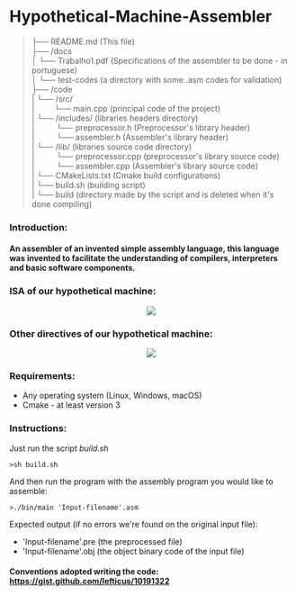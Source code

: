# Hypothetical-Machine-Assembler
>├── README.md (This file)  
├── /docs  
│ └── Trabalho1.pdf (Specifications of the assembler to be done - in portuguese)   
│ └── test-codes (a directory with some .asm codes for validation)  
├── /code  
| └── /src/  
|&nbsp;&nbsp;&nbsp;&nbsp;&nbsp;&nbsp;&nbsp;&nbsp;&nbsp;└── main.cpp (principal code of the project)  
| └── /includes/ (libraries headers directory)  
|&nbsp;&nbsp;&nbsp;&nbsp;&nbsp;&nbsp;&nbsp;&nbsp;&nbsp;     └── preprocessor.h (Preprocessor's library header)  
|&nbsp;&nbsp;&nbsp;&nbsp;&nbsp;&nbsp;&nbsp;&nbsp;&nbsp;     └── assembler.h (Assembler's library header)  
| └── /lib/ (libraries source code directory)    
|&nbsp;&nbsp;&nbsp;&nbsp;&nbsp;&nbsp;&nbsp;&nbsp;&nbsp;     └── preprocessor.cpp (preprocessor's library source code)  
|&nbsp;&nbsp;&nbsp;&nbsp;&nbsp;&nbsp;&nbsp;&nbsp;&nbsp;     └── assembler.cpp (Assembler's library source code)  
| └── CMakeLists.txt (Cmake build configurations)    
| └── build.sh (building script)  
| └── build (directory made by the script and is deleted when it's done compiling)      

### __Introduction__:  
#### An assembler of an invented simple assembly language, this language was invented to facilitate the understanding of compilers, interpreters and basic software components.  

### ISA of our hypothetical machine:  
<p align="center">
  <img  src="https://github.com/abdullah-zaiter/Hypothetical-Machine-Assembler/tree/master/docs/SB-repo-instructions.png">
</p>

### Other directives of our hypothetical machine:  
<p align="center">
  <img  src="https://github.com/abdullah-zaiter/Hypothetical-Machine-Assembler/tree/master/docs/Directives-Rep_SB.png">
</p>

### __Requirements__:  
* Any operating system (Linux, Windows, macOS)
* Cmake  - at least version 3

### __Instructions__:
Just run the script _build.sh_
```
>sh build.sh
```
And then run the program with the assembly program you would like to assemble:
```
>./bin/main 'Input-filename'.asm
```
Expected output (if no errors we're found on the original input file):

* 'Input-filename'.pre (the preprocessed file)
* 'Input-filename'.obj (the object binary code of the input file) 

#### Conventions adopted writing the code:  https://gist.github.com/lefticus/10191322